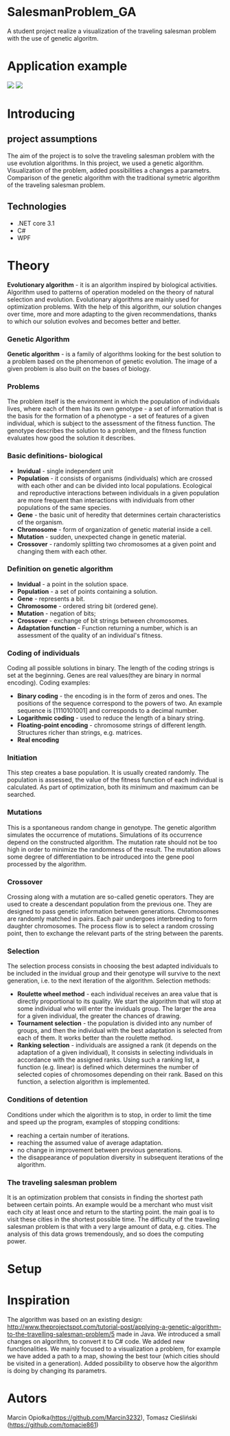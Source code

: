 # SalesmanProblem_GA
A student project realize a visualization of the traveling salesman problem with the use of genetic algoritm.

# Application example

![](https://github.com/Marcin3232/SalesmanProblem_GA/blob/master/BionikaAPP2/image/example1.png)
![](https://github.com/Marcin3232/SalesmanProblem_GA/blob/master/BionikaAPP2/image/example2.png)
# Introducing
## project assumptions
The aim of the project is to solve the traveling salesman problem with the use evolution algorithms. In this project, we used a genetic algorithm. Visualization of the problem, added possibilities a changes a parametrs. Comparison of the genetic algorithm with the traditional symetric algorithm of the traveling salesman problem.

## Technologies
- .NET core 3.1
- C#
- WPF

# Theory
 **Evolutionary algorithm** - it is an algorithm inspired by biological activities. Algorithm used to patterns of operation modeled on the theory of natural selection and evolution. Evolutionary algorithms are mainly used for optimization problems. With the help of this algorithm, our solution changes over time, more and more adapting to the given recommendations, thanks to which our solution evolves and becomes better and better.

### Genetic Algorithm
**Genetic algorithm** - is a family of algorithms looking for the best solution to a problem based on the phenomenon of genetic evolution. The image of a given problem is also built on the bases of biology. 

### Problems 
The problem itself is the environment in which the population of individuals lives, where each of them has its own genotype - a set of information that is the basis for the formation of a phenotype - a set of features of a given individual, which is subject to the assessment of the fitness function. The genotype describes the solution to a problem, and the fitness function evaluates how good the solution it describes.
### Basic definitions- biological
- **Invidual** - single independent unit
- **Population** - it consists of organisms (individuals) which are crossed with each other and can be divided into local populations. Ecological and reproductive interactions between individuals in a given population are more frequent than interactions with individuals from other populations of the same species.
- **Gene** - the basic unit of heredity that determines certain characteristics of the organism.
- **Chromosome** - form of organization of genetic material inside a cell.
- **Mutation** - sudden, unexpected change in genetic material.
- **Crossover** - randomly splitting two chromosomes at a given point and changing them with each other.

### Definition on genetic algorithm
- **Invidual** - a point in the solution space.
- **Population** - a set of points containing a solution.
- **Gene** - represents a bit.
- **Chromosome** - ordered string bit (ordered gene).
- **Mutation** - negation of bits;
- **Crossover** - exchange of bit strings between chromosomes.
- **Adaptation function** - Function returning a number, which is an assessment of the quality of an individual's fitness.

### Coding of individuals
Coding all possible solutions in binary. The length of the coding strings is set at the beginning. Genes are real values(they are binary in normal encoding). Coding examples:
- **Binary coding** - the encoding is in the form of zeros and ones. The positions of the sequence correspond to the powers of two. An example sequence is [1110101001] and corresponds to a decimal number.
- **Logarithmic coding** - used to reduce the length of a binary string.
- **Floating-point encoding** - chromosome strings of different length. Structures richer than strings, e.g. matrices.
- **Real encoding** 

### Initiation
This step creates a base population. It is usually created randomly. The population is assessed, the value of the fitness function of each individual is calculated. As part of optimization, both its minimum and maximum can be searched.

### Mutations
This is a spontaneous random change in genotype. The genetic algorithm simulates the occurrence of mutations. Simulations of its occurrence depend on the constructed algorithm. The mutation rate should not be too high in order to minimize the randomness of the result. The mutation allows some degree of differentiation to be introduced into the gene pool processed by the algorithm.

### Crossover
Crossing along with a mutation are so-called genetic operators. They are used to create a descendant population from the previous one. They are designed to pass genetic information between generations. Chromosomes are randomly matched in pairs. Each pair undergoes interbreeding to form daughter chromosomes. The process flow is to select a random crossing point, then to exchange the relevant parts of the string between the parents.

### Selection
The selection process consists in choosing the best adapted individuals to be included in the invidual group and their genotype will survive to the next generation, i.e. to the next iteration of the algorithm. Selection methods:
- **Roulette wheel method** - each individual receives an area value that is directly proportional to its quality. We start the algorithm that will stop at some individual who will enter the inviduals group. The larger the area for a given individual, the greater the chances of drawing.
- **Tournament selection** - the population is divided into any number of groups, and then the individual with the best adaptation is selected from each of them. It works better than the roulette method.
- **Ranking selection** - individuals are assigned a rank (it depends on the adaptation of a given individual), It consists in selecting individuals in accordance with the assigned ranks. Using such a ranking list, a function (e.g. linear) is defined which determines the number of selected copies of chromosomes depending on their rank. Based on this function, a selection algorithm is implemented.

### Conditions of detention
Conditions under which the algorithm is to stop, in order to limit the time and speed up the program, examples of stopping conditions:
- reaching a certain number of iterations.
- reaching the assumed value of average adaptation.
- no change in improvement between previous generations.
- the disappearance of population diversity in subsequent iterations of the algorithm.

### The traveling salesman problem
It is an optimization problem that consists in finding the shortest path between certain points. An example would be a merchant who must visit each city at least once and return to the starting point. the main goal is to visit these cities in the shortest possible time. The difficulty of the traveling salesman problem is that with a very large amount of data, e.g. cities. The analysis of this data grows tremendously, and so does the computing power.


# Setup

# Inspiration 
The algorithm was based on an existing design: http://www.theprojectspot.com/tutorial-post/applying-a-genetic-algorithm-to-the-travelling-salesman-problem/5 made in Java. We introduced a small changes on algorithm, to convert it to C# code. We added new functionalities. We mainly focused to a visualization a problem, for example we have added a path to a map, showing the best tour (which cities should be visited in a generation). Added possibility to observe how the algorithm is doing by changing its parametrs.

# Autors
Marcin Opiołka(https://github.com/Marcin3232), Tomasz Cieśliński (https://github.com/tomacie861)
